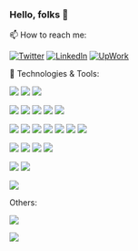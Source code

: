 ### Hello, folks 👋

📫 How to reach me:

[![Twitter][1.2]][1]
[![LinkedIn][2.2]][2]
[![UpWork][3.2]][3]
  


<!-- [![Karim's GitHub stats](https://github-readme-stats.vercel.app/api?username=karimGeh&show_icons=true&theme=dark)](https://github.com/karimGeh/github-readme-stats) -->



🔧 Technologies & Tools:

![](https://img.shields.io/badge/OS-Windows%20|%20Linux-informational?style=flat&logo=Linux&logoColor=white&color=0A66C2)
![](https://img.shields.io/badge/Editor-Visual%20Studio%20Code-informational?style=flat&logo=Visual%20Studio%20Code&logoColor=white&color=0A66C2)
![](https://img.shields.io/badge/Browser-Firefox-informational?style=flat&logo=Firefox&logoColor=white&color=0A66C2)

![](https://img.shields.io/badge/Code-TypeScript-informational?style=flat&logo=typescript&logoColor=white&color=3178C6)
![](https://img.shields.io/badge/Code-JavaScript-informational?style=flat&logo=javascript&logoColor=white&color=F7DF1E)
![](https://img.shields.io/badge/Code-Python-informational?style=flat&logo=python&logoColor=white&color=3776AB)
![](https://img.shields.io/badge/Code-PHP-informational?style=flat&logo=php&logoColor=white&color=777BB4)
![](https://img.shields.io/badge/Code-Node.js-informational?style=flat&logo=Node.js&logoColor=white&color=339933)

![](https://img.shields.io/badge/FW-React-informational?style=flat&logo=react&logoColor=white&color=61DAFB)
![](https://img.shields.io/badge/FW-Next.js-informational?style=flat&logo=next.js&logoColor=white&color=000000)
![](https://img.shields.io/badge/FW-Redux-informational?style=flat&logo=redux&logoColor=white&color=764ABC)
![](https://img.shields.io/badge/FW-Express-informational?style=flat&logo=Express&logoColor=white&color=000000)
![](https://img.shields.io/badge/FW-Firebase-informational?style=flat&logo=Firebase&logoColor=white&color=FFCA28)
![](https://img.shields.io/badge/FW-Handlebars-informational?style=flat&logo=Handlebars.js&logoColor=white&color=000000)
![](https://img.shields.io/badge/FW-Socket.io-informational?style=flat&logo=Socket.io&logoColor=white&color=010101)

![](https://img.shields.io/badge/DB-MongoDB-informational?style=flat&logo=MongoDB&logoColor=white&color=47A248)
![](https://img.shields.io/badge/DB-PostgreSQL-informational?style=flat&logo=PostgreSQL&logoColor=white&color=4169E1)
![](https://img.shields.io/badge/cloud-Digitalocean-informational?style=flat&logo=Digitalocean&logoColor=white&color=0080FF)
![](https://img.shields.io/badge/cloud-Heroku-informational?style=flat&logo=Heroku&logoColor=white&color=430098)

![](https://img.shields.io/badge/design-Photoshop-informational?style=flat&logo=Adobe%20Photoshop&logoColor=white&color=31A8FF)
![](https://img.shields.io/badge/design-Illustrator-informational?style=flat&logo=Adobe%20Illustrator&logoColor=white&color=FF9A00)

![](https://img.shields.io/badge/electronic-Arduino-informational?style=flat&logo=Arduino&logoColor=white&color=00979D)



Others:

![](https://img.shields.io/github/followers/karimGeh)

![](https://visitor-badge.glitch.me/badge?page_id=karimGeh.karimGeh)

[1.2]: https://img.shields.io/badge/Twitter-@karimGeh?style=flat&logo=Twitter&logoColor=white&color=1D9BF0
[2.2]: https://img.shields.io/badge/LinkedIn-Karim%20G?style=flat&logo=LinkedIn&logoColor=white&color=0A66C2
[3.2]: https://img.shields.io/badge/UpWork-Karim%20G?style=flat&logo=Upwork&logoColor=white&color=14A800

[1]: https://twitter.com/karimGeh
[2]: https://www.linkedin.com/in/karim-gehad/
[3]: https://www.upwork.com/freelancers/~0139e8dbc9c723a93a
<!--
**karimGeh/karimGeh** is a ✨ _special_ ✨ repository because its `README.md` (this file) appears on your GitHub profile.

Here are some ideas to get you started:

- 🔭 I’m currently working on ...
- 🌱 I’m currently learning ...
- 👯 I’m looking to collaborate on ...
- 🤔 I’m looking for help with ...
- 💬 Ask me about ...
- 📫 How to reach me: ...
- 😄 Pronouns: ...
- ⚡ Fun fact: ...
-->
